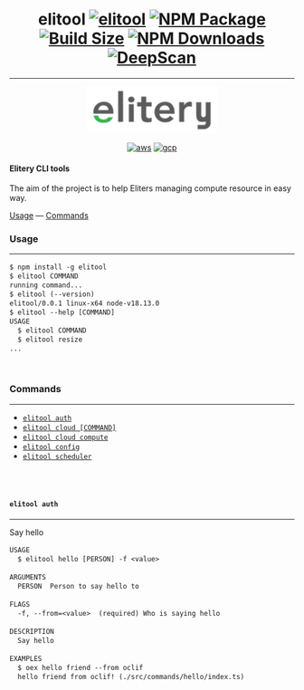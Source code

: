 <div align="center">

# elitool [![elitool][elitool]][elitool-url] [![NPM Package][npm]][npm-url] [![Build Size][build-size]][build-size-url] [![NPM Downloads][npm-downloads]][npmtrends-url] [![DeepScan][deepscan]][deepscan-url]

___

<img src="doc/elitery_logo.png" alt="elitery">

[![aws][aws]][aws-url] [![gcp][gcp]][gcp-url]


</div>

#### Elitery CLI tools
The aim of the project is to help Eliters managing compute resource in easy way.



[Usage](#usage) &mdash;
[Commands](#commands)



### Usage
___
<!-- usage -->
```sh-session
$ npm install -g elitool
$ elitool COMMAND
running command...
$ elitool (--version)
elitool/0.0.1 linux-x64 node-v18.13.0
$ elitool --help [COMMAND]
USAGE
  $ elitool COMMAND
  $ elitool resize 
...
```
<!-- usagestop -->

<br>

### Commands
___
<!-- commands -->
* [`elitool auth`](#elitool-auth)
* [`elitool cloud [COMMAND]`](#elitool-cloud)
* [`elitool cloud compute`](#elitool-cloud-compute)
* [`elitool config`](#elitool-config)
* [`elitool scheduler`](#elitool-plugins)
<!-- commandsstop -->

<br/>
<br/>

#### `elitool auth`
___
<!-- elitool-auth -->

Say hello

```
USAGE
  $ elitool hello [PERSON] -f <value>

ARGUMENTS
  PERSON  Person to say hello to

FLAGS
  -f, --from=<value>  (required) Who is saying hello

DESCRIPTION
  Say hello

EXAMPLES
  $ oex hello friend --from oclif
  hello friend from oclif! (./src/commands/hello/index.ts)
```
<!-- elitool-authstop -->

[elitool]: https://img.shields.io/badge/cli-elitool-brightgreen
[elitool-url]: https://elitery.com
[aws]: https://img.shields.io/badge/Amazon_AWS-FF9900?style=for-the-badge&logo=amazonaws&logoColor=white
[aws-url]: https://www.npmjs.com/package/three
[gcp]: https://img.shields.io/badge/Google_Cloud-4285F4?style=for-the-badge&logo=google-cloud&logoColor=white
[gcp-url]: https://www.npmjs.com/package/three
[npm]: https://img.shields.io/npm/v/three
[npm-url]: https://www.npmjs.com/package/three
[build-size]: https://badgen.net/bundlephobia/minzip/three
[build-size-url]: https://bundlephobia.com/result?p=three
[npm-downloads]: https://img.shields.io/npm/dw/three
[npmtrends-url]: https://www.npmtrends.com/three
[deepscan]: https://deepscan.io/api/teams/16600/projects/19901/branches/525701/badge/grade.svg
[deepscan-url]: https://deepscan.io/dashboard#view=project&tid=16600&pid=19901&bid=525701

